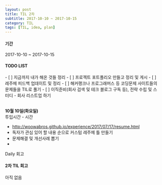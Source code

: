 ```yaml
---
layout: post
title: TIL 2차
subtitle: 2017-10-10 ~ 2017-10-15
category: TIL
tags: [TIL, idea, plan]
---
```

<h4>기간</h4>
2017-10-10 ~ 2017-10-15

<h4>TODO LIST</h4>
- [ ] 지금까지 내가 해온 것들 정리
- [ ] 프로젝트 포트폴리오 만들고 정리 및 게시
- [ ] 레주메 피드백 업데이트 및 정리
- [ ] 해커랭크나 프로그래머스 등 코딩문제 사이트들의 문제들을 TIL로 풀기
- [ ] 이직준비(회사 검색 및 테크 블로그 구독 등), 전략 수립 및 스터디 - 회사 리스트업 하기

<br/>**10월 10일(화요일)**<br/>
투입시간 - 시간
- http://woowabros.github.io/experience/2017/07/17/resume.html
- 독자가 관심 있어 할 내용 순으로 커스텀 레주메 틀 만들기
- 문제해결 및 개선사례 뽑기
- 

Daily 회고<br/>


<h4>2차 TIL 회고</h4>
아직 없음
